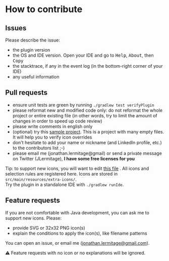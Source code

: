 # How to contribute

## Issues

Please describe the issue:

* the plugin version
* the OS and IDE version. Open your IDE and go to <kbd>Help</kbd>, <kbd>About</kbd>, then <kbd>Copy</kbd>
* the stacktrace, if any in the event log (in the bottom-right corner of your IDE)
* any useful information

## Pull requests

* ensure unit tests are green by running `./gradlew test verifyPlugin`
* please reformat new and modified code only: do not reformat the whole project or entire existing file (in other words,
  try to limit the amount of changes in order to speed up code review)
* please write comments in english only
* (optional) try this [sample project](https://github.com/jonathanlermitage/intellij-extra-icons-plugin/tree/sample-project). This is a project with many empty files. It will help you to verify icon overrides
* don't hesitate to add your name or nickname (and LinkedIn profile, etc.) to the contributors list ;-)
* please email me (jonathan.lermitage@gmail) or send a private message on Twitter (JLermitage), **I have some free licenses for you**

Tip: to support new icons, you will want to
edit [this file](https://github.com/jonathanlermitage/intellij-extra-icons-plugin/blob/master/src/main/java/lermitage/intellij/extra/icons/ExtraIconProvider.java#L26)
. All icons and selection rules are registered here. Icons are stored in `src/main/resources/extra-icons/`.  
Try the plugin in a standalone IDE with `./gradlew runIde`.

## Feature requests

If you are not comfortable with Java development, you can ask me to support new icons. Please:

* provide SVG or 32x32 PNG icon(s)
* explain the conditions to apply the icon(s), like filename patterns

You can open an issue, or email me (jonathan.lermitage@gmail.com).

:warning: Feature requests with no icon or no explanations will be ignored.
